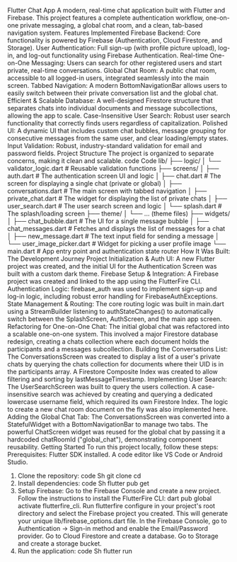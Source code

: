 Flutter Chat App
A modern, real-time chat application built with Flutter and Firebase. This project features a complete authentication workflow, one-on-one private messaging, a global chat room, and a clean, tab-based navigation system.
Features Implemented
Firebase Backend: Core functionality is powered by Firebase (Authentication, Cloud Firestore, and Storage).
User Authentication: Full sign-up (with profile picture upload), log-in, and log-out functionality using Firebase Authentication.
Real-time One-on-One Messaging: Users can search for other registered users and start private, real-time conversations.
Global Chat Room: A public chat room, accessible to all logged-in users, integrated seamlessly into the main screen.
Tabbed Navigation: A modern BottomNavigationBar allows users to easily switch between their private conversation list and the global chat.
Efficient & Scalable Database: A well-designed Firestore structure that separates chats into individual documents and message subcollections, allowing the app to scale.
Case-Insensitive User Search: Robust user search functionality that correctly finds users regardless of capitalization.
Polished UI: A dynamic UI that includes custom chat bubbles, message grouping for consecutive messages from the same user, and clear loading/empty states.
Input Validation: Robust, industry-standard validation for email and password fields.
Project Structure
The project is organized to separate concerns, making it clean and scalable.
code
Code
lib/
├── logic/
│   └── validator_logic.dart      # Reusable validation functions
├── screens/
│   ├── auth.dart                 # The authentication screen UI and logic
│   ├── chat.dart                 # The screen for displaying a single chat (private or global)
│   ├── conversations.dart        # The main screen with tabbed navigation
│   ├── private_chat.dart         # The widget for displaying the list of private chats
│   ├── user_search.dart          # The user search screen and logic
│   └── splash.dart               # The splash/loading screen
├── theme/
│   └── ... (theme files)
├── widgets/
│   ├── chat_bubble.dart          # The UI for a single message bubble
│   ├── chat_messages.dart        # Fetches and displays the list of messages for a chat
│   ├── new_message.dart          # The text input field for sending a message
│   └── user_image_picker.dart    # Widget for picking a user profile image
└── main.dart                     # App entry point and authentication state router
How It Was Built: The Development Journey
Project Initialization & Auth UI: A new Flutter project was created, and the initial UI for the Authentication Screen was built with a custom dark theme.
Firebase Setup & Integration: A Firebase project was created and linked to the app using the FlutterFire CLI.
Authentication Logic: firebase_auth was used to implement sign-up and log-in logic, including robust error handling for FirebaseAuthExceptions.
State Management & Routing: The core routing logic was built in main.dart using a StreamBuilder listening to authStateChanges() to automatically switch between the SplashScreen, AuthScreen, and the main app screen.
Refactoring for One-on-One Chat: The initial global chat was refactored into a scalable one-on-one system. This involved a major Firestore database redesign, creating a chats collection where each document holds the participants and a messages subcollection.
Building the Conversations List: The ConversationsScreen was created to display a list of a user's private chats by querying the chats collection for documents where their UID is in the participants array. A Firestore Composite Index was created to allow filtering and sorting by lastMessageTimestamp.
Implementing User Search: The UserSearchScreen was built to query the users collection. A case-insensitive search was achieved by creating and querying a dedicated lowercase username field, which required its own Firestore Index. The logic to create a new chat room document on the fly was also implemented here.
Adding the Global Chat Tab: The ConversationsScreen was converted into a StatefulWidget with a BottomNavigationBar to manage two tabs. The powerful ChatScreen widget was reused for the global chat by passing it a hardcoded chatRoomId ("global_chat"), demonstrating component reusability.
Getting Started
To run this project locally, follow these steps:
Prerequisites:
Flutter SDK installed.
A code editor like VS Code or Android Studio.
1. Clone the repository:
code
Sh
git clone <your-repository-url>
cd <your-project-directory>
2. Install dependencies:
code
Sh
flutter pub get
3. Setup Firebase:
Go to the Firebase Console and create a new project.
Follow the instructions to install the FlutterFire CLI: dart pub global activate flutterfire_cli.
Run flutterfire configure in your project's root directory and select the Firebase project you created. This will generate your unique lib/firebase_options.dart file.
In the Firebase Console, go to Authentication -> Sign-in method and enable the Email/Password provider.
Go to Cloud Firestore and create a database.
Go to Storage and create a storage bucket.
4. Run the application:
code
Sh
flutter run